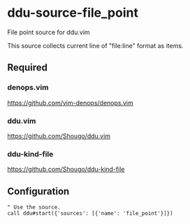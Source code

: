 # ddu-source-file_point

File point source for ddu.vim

This source collects current line of "file:line" format as items.

## Required

### denops.vim

https://github.com/vim-denops/denops.vim

### ddu.vim

https://github.com/Shougo/ddu.vim

### ddu-kind-file

https://github.com/Shougo/ddu-kind-file

## Configuration

```vim
" Use the source.
call ddu#start({'sources': [{'name': 'file_point'}]})
```
